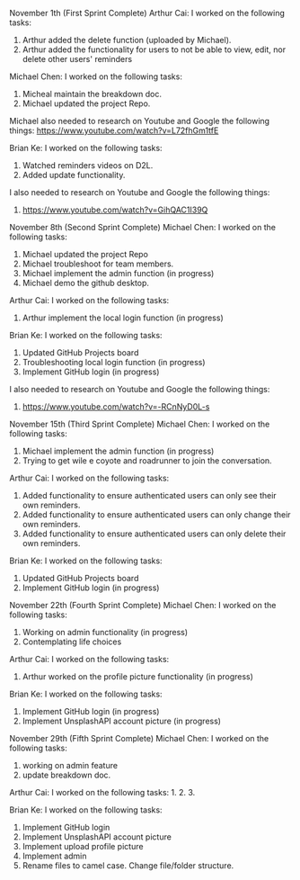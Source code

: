 November 1th (First Sprint Complete)
Arthur Cai:
I worked on the following tasks:
1. Arthur added the delete function (uploaded by Michael).
2. Arthur added the functionality for users to not be able to view, edit, nor delete other users' reminders

Michael Chen:
I worked on the following tasks:
1. Micheal maintain the breakdown doc.
2. Michael updated the project Repo.

Michael also needed to research on Youtube and Google the following things:
https://www.youtube.com/watch?v=L72fhGm1tfE

Brian Ke:
I worked on the following tasks:
1. Watched reminders videos on D2L.
2. Added update functionality.

I also needed to research on Youtube and Google the following things:
1. https://www.youtube.com/watch?v=GihQAC1I39Q

November 8th (Second Sprint Complete)
Michael Chen:
I worked on the following tasks:
1. Michael updated the project Repo
2. Michael troubleshoot for team members.
3. Michael implement the admin function (in progress)
4. Michael demo the github desktop.

Arthur Cai:
I worked on the following tasks:
1. Arthur implement the local login function (in progress)
  
Brian Ke:
I worked on the following tasks:
1. Updated GitHub Projects board
2. Troubleshooting local login function (in progress)
3. Implement GitHub login (in progress)
  
I also needed to research on Youtube and Google the following things:
1. https://www.youtube.com/watch?v=-RCnNyD0L-s

November 15th (Third Sprint Complete)
Michael Chen:
I worked on the following tasks:
1. Michael implement the admin function (in progress)
2. Trying to get wile e coyote and roadrunner to join the conversation.

Arthur Cai:
I worked on the following tasks:
1. Added functionality to ensure authenticated users can only see their own reminders.
2. Added functionality to ensure authenticated users can only change their own reminders.
3. Added functionality to ensure authenticated users can only delete their own reminders.
  
Brian Ke:
I worked on the following tasks:
1. Updated GitHub Projects board
2. Implement GitHub login (in progress)

November 22th (Fourth Sprint Complete)
Michael Chen:
I worked on the following tasks:
1. Working on admin functionality (in progress)
2. Contemplating life choices

Arthur Cai:
I worked on the following tasks:
1. Arthur worked on the profile picture functionality (in progress)
  
Brian Ke:
I worked on the following tasks:
1. Implement GitHub login (in progress)
2. Implement UnsplashAPI account picture (in progress)
  
November 29th (Fifth Sprint Complete)
Michael Chen:
I worked on the following tasks:
1. working on admin feature
2. update breakdown doc.

Arthur Cai:
I worked on the following tasks:
1.
2.
3.
  
Brian Ke:
I worked on the following tasks:
1. Implement GitHub login
2. Implement UnsplashAPI account picture
3. Implement upload profile picture
4. Implement admin
5. Rename files to camel case. Change file/folder structure.
